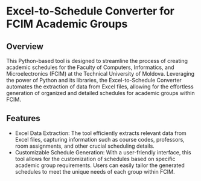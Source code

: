 # Excel-to-Schedule Converter for FCIM Academic Groups
## Overview
This Python-based tool is designed to streamline the process of creating academic schedules for the Faculty of Computers, Informatics, and Microelectronics (FCIM) at the Technical University of Moldova. Leveraging the power of Python and its libraries, the Excel-to-Schedule Converter automates the extraction of data from Excel files, allowing for the effortless generation of organized and detailed schedules for academic groups within FCIM.

## Features
- Excel Data Extraction: The tool efficiently extracts relevant data from Excel files, capturing information such as course codes, professors, room assignments, and other crucial scheduling details.
- Customizable Schedule Generation: With a user-friendly interface, this tool allows for the customization of schedules based on specific academic group requirements. Users can easily tailor the generated schedules to meet the unique needs of each group within FCIM.

